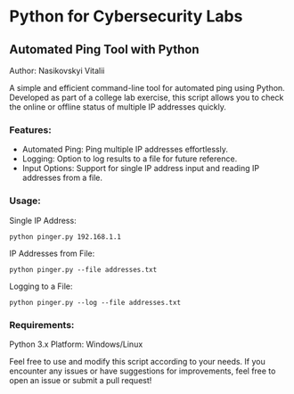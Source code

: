 # Python for Cybersecurity Labs

## Automated Ping Tool with Python
Author: Nasikovskyi Vitalii

A simple and efficient command-line tool for automated ping using Python. Developed as part of a college lab exercise, this script allows you to check the online or offline status of multiple IP addresses quickly.

### Features:
- Automated Ping: Ping multiple IP addresses effortlessly.
- Logging: Option to log results to a file for future reference.
- Input Options: Support for single IP address input and reading IP addresses from a file.

### Usage:
Single IP Address:
```
python pinger.py 192.168.1.1
```
IP Addresses from File:
```
python pinger.py --file addresses.txt
```
Logging to a File:
```
python pinger.py --log --file addresses.txt
```

### Requirements:
Python 3.x
Platform: Windows/Linux

Feel free to use and modify this script according to your needs. If you encounter any issues or have suggestions for improvements, feel free to open an issue or submit a pull request!
